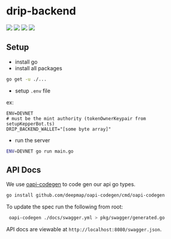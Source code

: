 # drip-backend

<a href="https://codeclimate.com/repos/626475a0ceebd6791a0001bb/maintainability"><img src="https://api.codeclimate.com/v1/badges/b7d1181add6eb7f241ed/maintainability" /></a>
<a href="https://codeclimate.com/repos/626475a0ceebd6791a0001bb/test_coverage"><img src="https://api.codeclimate.com/v1/badges/b7d1181add6eb7f241ed/test_coverage" /></a>
<a href="https://github.com/dcaf-protocol/drip-backend/actions/workflows/deploy.yaml"><img src="https://github.com/dcaf-protocol/drip-backend/actions/workflows/deploy.yaml/badge.svg?branch=main" /></a>
<a href="https://github.com/dcaf-protocol/drip-backend/actions/workflows/build-test.yaml"><img src="https://github.com/dcaf-protocol/drip-backend/actions/workflows/build-test.yaml/badge.svg?branch=main" /></a>
## Setup

- install go
- install all packages

```bash
go get -u ./...
```

- setup `.env` file

ex:

```env
ENV=DEVNET
# must be the mint authority (tokenOwnerKeypair from setupKepperBot.ts)
DRIP_BACKEND_WALLET="[some byte array]"
```

- run the server

```bash
ENV=DEVNET go run main.go
```

## API Docs

We use [oapi-codegen](https://github.com/deepmap/oapi-codegen) to code gen our api go types.

```bash
go install github.com/deepmap/oapi-codegen/cmd/oapi-codegen
```

To update the spec run the following from root:

```bash
 oapi-codegen ./docs/swagger.yml > pkg/swagger/generated.go
```

API docs are viewable at `http://localhost:8080/swagger.json`.
